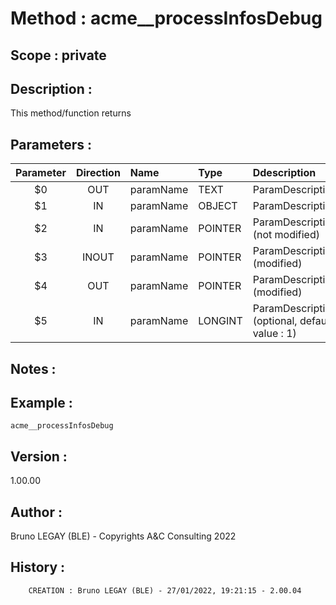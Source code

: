 ﻿# **Method :** acme__processInfosDebug
## **Scope :** private
## **Description :** 
This method/function returns
## **Parameters :** 
| Parameter | Direction | Name | Type | Ddescription | 
|:----:|:----:|:----|:----|:----| 
| $0 | OUT | paramName | TEXT | ParamDescription | 
| $1 | IN | paramName | OBJECT | ParamDescription | 
| $2 | IN | paramName | POINTER | ParamDescription (not modified) | 
| $3 | INOUT | paramName | POINTER | ParamDescription (modified) | 
| $4 | OUT | paramName | POINTER | ParamDescription (modified) | 
| $5 | IN | paramName | LONGINT | ParamDescription (optional, default value : 1) | 

## **Notes :** 

## **Example :** 
```
acme__processInfosDebug
```
## **Version :** 
1.00.00
## **Author :** 
Bruno LEGAY (BLE) - Copyrights A&C Consulting 2022
## **History :** 
 
        CREATION : Bruno LEGAY (BLE) - 27/01/2022, 19:21:15 - 2.00.04
